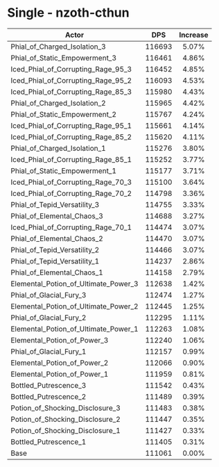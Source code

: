 # Single - nzoth-cthun
| Actor | DPS | Increase |
|---|:---:|:---:|
|Phial_of_Charged_Isolation_3|116693|5.07%|
|Phial_of_Static_Empowerment_3|116461|4.86%|
|Iced_Phial_of_Corrupting_Rage_95_3|116452|4.85%|
|Iced_Phial_of_Corrupting_Rage_95_2|116093|4.53%|
|Iced_Phial_of_Corrupting_Rage_85_3|115980|4.43%|
|Phial_of_Charged_Isolation_2|115965|4.42%|
|Phial_of_Static_Empowerment_2|115767|4.24%|
|Iced_Phial_of_Corrupting_Rage_95_1|115661|4.14%|
|Iced_Phial_of_Corrupting_Rage_85_2|115620|4.11%|
|Phial_of_Charged_Isolation_1|115276|3.80%|
|Iced_Phial_of_Corrupting_Rage_85_1|115252|3.77%|
|Phial_of_Static_Empowerment_1|115177|3.71%|
|Iced_Phial_of_Corrupting_Rage_70_3|115100|3.64%|
|Iced_Phial_of_Corrupting_Rage_70_2|114798|3.36%|
|Phial_of_Tepid_Versatility_3|114755|3.33%|
|Phial_of_Elemental_Chaos_3|114688|3.27%|
|Iced_Phial_of_Corrupting_Rage_70_1|114474|3.07%|
|Phial_of_Elemental_Chaos_2|114470|3.07%|
|Phial_of_Tepid_Versatility_2|114466|3.07%|
|Phial_of_Tepid_Versatility_1|114237|2.86%|
|Phial_of_Elemental_Chaos_1|114158|2.79%|
|Elemental_Potion_of_Ultimate_Power_3|112638|1.42%|
|Phial_of_Glacial_Fury_3|112474|1.27%|
|Elemental_Potion_of_Ultimate_Power_2|112445|1.25%|
|Phial_of_Glacial_Fury_2|112295|1.11%|
|Elemental_Potion_of_Ultimate_Power_1|112263|1.08%|
|Elemental_Potion_of_Power_3|112240|1.06%|
|Phial_of_Glacial_Fury_1|112157|0.99%|
|Elemental_Potion_of_Power_2|112066|0.90%|
|Elemental_Potion_of_Power_1|111959|0.81%|
|Bottled_Putrescence_3|111542|0.43%|
|Bottled_Putrescence_2|111489|0.39%|
|Potion_of_Shocking_Disclosure_3|111483|0.38%|
|Potion_of_Shocking_Disclosure_2|111447|0.35%|
|Potion_of_Shocking_Disclosure_1|111427|0.33%|
|Bottled_Putrescence_1|111405|0.31%|
|Base|111061|0.00%|

